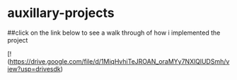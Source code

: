 # auxillary-projects

##click on the link below to see a walk through of how i implemented the project

[!(https://drive.google.com/file/d/1MiqHvhiTeJROAN_oraMYy7NXlQlUDSmh/view?usp=drivesdk)
